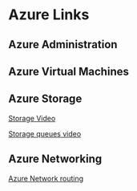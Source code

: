 # Azure Links

## Azure Administration

## Azure Virtual Machines

## Azure Storage
[Storage Video](https://channel9.msdn.com/events/Build/2018/BRK2112?term=%22azure%20storage%22&sortBy=recent&lang-en=true&pageSize=15)

[Storage queues video](https://www.youtube.com/watch?v=Tu9WGaePtBA)

[]()
[]()
[]()

## Azure Networking

[Azure Network routing](https://docs.microsoft.com/en-us/azure/virtual-network/virtual-networks-udr-overview)

[]()
[]()
[]()
[]()
